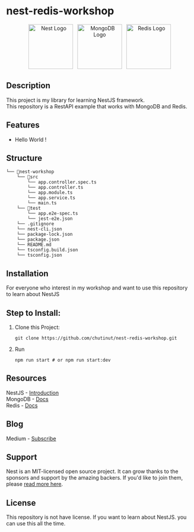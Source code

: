 # nest-redis-workshop

<p align="center">
  <a href="http://nestjs.com/" target="blank"><img src="https://nestjs.com/img/logo-small.svg" width="120" alt="Nest Logo" /></a>
  &nbsp;
  <a href="https://www.mongodb.com/" target="blank"><img src="https://www.vectorlogo.zone/logos/mongodb/mongodb-icon.svg" width="120" alt="MongoDB Logo" /></a>
  &nbsp;
  <a href="https://redis.io/" target="blank"><img src="https://www.svgrepo.com/show/303460/redis-logo.svg" width="120" alt="Redis Logo" /></a>
</p>

## Description

This project is my library for learning NestJS framework.</br>
This repository is a RestAPI example that works with MongoDB and Redis.

## Features

- Hello World !

## Structure

```
└── 📁nest-workshop
    └── 📁src
        └── app.controller.spec.ts
        └── app.controller.ts
        └── app.module.ts
        └── app.service.ts
        └── main.ts
    └── 📁test
        └── app.e2e-spec.ts
        └── jest-e2e.json
    └── .gitignore
    └── nest-cli.json
    └── package-lock.json
    └── package.json
    └── README.md
    └── tsconfig.build.json
    └── tsconfig.json
```

## Installation

For everyone who interest in my workshop and want to use this repository to learn about NestJS

## Step to Install:

1. Clone this Project:
   ```
   git clone https://github.com/chutinut/nest-redis-workshop.git
   ```
2. Run
   ```
   npm run start # or npm run start:dev
   ```

## Resources

NestJS - [Introduction](https://docs.nestjs.com/)</br>
MongoDB - [Docs](https://www.mongodb.com/docs/atlas/)</br>
Redis - [Docs](https://redis.io/docs/latest/)

## Blog

Medium - [Subscribe](https://medium.com/@chutinut.j)

## Support

Nest is an MIT-licensed open source project. It can grow thanks to the sponsors and support by the amazing backers. If you'd like to join them, please [read more here](https://docs.nestjs.com/support).

## License

This repository is not have license. If you want to learn about NestJS. you can use this all the time.
